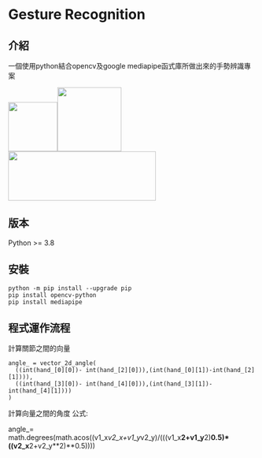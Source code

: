 # Gesture Recognition

## 介紹
一個使用python結合opencv及google mediapipe函式庫所做出來的手勢辨識專案

<img src="https://upload.wikimedia.org/wikipedia/commons/thumb/c/c3/Python-logo-notext.svg/1200px-Python-logo-notext.svg.png" width="100" height="100"><img src="https://github.com/yichengtsai/opencv_gesture/blob/main/photo/opencv_image.png" width="130" height="130"><img src="https://miro.medium.com/v2/resize:fit:1400/0*uMb2M-O9fLtRKmOo.png" width="300" height="100">

## 版本

Python >= 3.8

## 安裝

```
python -m pip install --upgrade pip
pip install opencv-python
pip install mediapipe
```
## 程式運作流程
計算關節之間的向量
```
angle_ = vector_2d_angle(
  ((int(hand_[0][0])- int(hand_[2][0])),(int(hand_[0][1])-int(hand_[2][1]))),
  ((int(hand_[3][0])- int(hand_[4][0])),(int(hand_[3][1])- int(hand_[4][1])))
)
```
計算向量之間的角度
公式:

angle_= math.degrees(math.acos((v1_x*v2_x+v1_y*v2_y)/(((v1_x**2+v1_y**2)**0.5)*((v2_x**2+v2_y**2)**0.5))))









